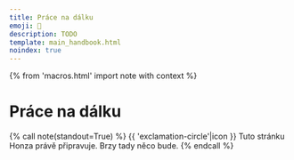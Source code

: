```yaml
---
title: Práce na dálku
emoji: 📡
description: TODO
template: main_handbook.html
noindex: true
---
```


{% from 'macros.html' import note with context %}

# Práce na dálku

{% call note(standout=True) %}
  {{ 'exclamation-circle'|icon }} Tuto stránku Honza právě připravuje. Brzy tady něco bude.
{% endcall %}


<!-- {#

doplnit kapitolu na dálku tak, aby v ní byly i tipy jak práci na dálku přežít

https://www.linkedin.com/feed/update/urn:li:activity:6737276887992717312/?commentUrn=urn%3Ali%3Acomment%3A(activity%3A6737276887992717312%2C6737284113360789504)

https://honzajavorek.cz/blog/prace-z-domova/

Germany and the UK are the two largest hubs for professional developer talent in absolute numbers, and together are home to more than 1.7 million professional developers.
https://2019.stateofeuropeantech.com/chapter/people/article/strong-talent-base/

Jak se vyvarovat scams při práci na dálku
https://twitter.com/levelsio/status/1300443073562980353

jak si najit remote entry level praci https://news.ycombinator.com/item?id=26171008

Hledání práce v UK
https://www.reddit.com/r/cscareerquestionsEU/comments/iv6l2n/uk_job_market_consideration_after_finding_a/?utm_source=share&utm_medium=ios_app&utm_name=iossmf


--- https://discord.com/channels/769966886598737931/788826407412170752/1106138493832405092
Práce na dálku je skill, a to jak u pracanta, tak u firmy. Kdysi jsem o tom psal tady, je to staré, ale podle mě pořád dost platné: https://honzajavorek.cz/blog/prace-z-domova/ Myslím, že ten skill je potřeba se naučit. Pokud ho pracant neumí moc dobře, výsledek bude stát za prd. Pokud to firma neumí poštelovat moc dobře, výsledek bude stát za prd. V tomhle to mají nejjednodušší firmy, které jsou od začátku remote-first, takže s tím umí pracovat a očekávání a firemní kultura jsou od začátku nastavené podle toho, nebo lidi, kteří už mají zkušenost s nějakou formou práce na dálku, např. ty, která jsi původně dělala překladatelku na volné noze.
---


--- https://discord.com/channels/769966886598737931/789107031939481641/1032990236768206848
Mě přijde, že HO firmy berou spíš jako „občas můžeš být doma“ a remote berou spíš jako „většinu času budeš doma“, ale jinak je to škála, na které se konkrétní nastavení dost liší firma od firmy. Jedna firma napíše HO a myslí tím, že když ti to manažer povolí, tak můžeš být odpoledne doma, jiná napíše HO a myslí tím, že můžeš být 4 dny v týdnu doma a jezdíš jen ve čtvrtky a když se ti to nehodí, tak ani ve čtvrtky.
---


--- https://discord.com/channels/769966886598737931/789107031939481641/1032958445390934076
HO znamená, že můžeš, ale nemusíš. A často asi počítaj s nějakou přítomností alespoň občas.
Asi bych se nebál přidat slovo full k tomu remote, že hledáš zrovna to. _full remote_ nebo _čistý remote_ apod.
---


--- https://discord.com/channels/769966886598737931/788826407412170752/966768606853603389
<#788826407412170752>  Dobrý večer, cesta naučit se programovat na slušné úrovni je hodně dlouhá a mě pořád vrtá hlavou jedna důležitá věc!!🙂 Jestli v mé lokalitě mam šanci vůbec sehnat práci.Jsem z moravy z okolí Uherského Hradiště. Pročítal sem si nějaké pracovní nabídky a všechno je to Praha,Brno a Ostrava.Je mi jasné že když někam nastoupim tak první budu muset určitě chodit do kanceláře abych získal nějake zkušenosti či zvyklosti 🤔 Jsem z toho pravě celkem demotivovany protože Juniora na remote asi těžko nekdo zaměstna 😭 Stěhovaní nepřichází v úvahu, máme čerstvě opraveny domek a 2 děti tak jsem tady hluboce zakořeněn 😂 🤣 Děkuji za jakoukoliv reakci 😀 👍
---


--- https://discord.com/channels/769966886598737931/788826407412170752/966802574856572998
Potvrzuji 1. odstavec od <@652142810291765248>   v plném rozsahu. Covid opravdu naučil firmy fungovat online, a to tak dobře, že lidi se vracejí do kanclů jen velmi pomalu a dá se fungovat full remote hned od začátku.
Zrovna tohle zažívám. Nastoupila jsem 1.dubna a v kanclu jsem byla všehovšudy 2x. Není víc potřeba a nic speciálního tam svou přítomností nezískám, protože tam celkově chodí tak 20 % lidí.
Určitě je to firma od firmy, ale na otázku, jestli máš šanci sehnat IT práci mimo velká města, odpovídám jednoznačně - ano.
---




--- https://discord.com/channels/769966886598737931/1052331159088017489/1053232282900639774
A ten rozpor, mezi tím, co chtějí firmy a co chtějí lidi je asi vidět i v tomto.
https://twitter.com/brianbrackeen/status/1602301360698974208
(ano není to specificky o **juniorech**, ale potřeby toho člověka se nemění podle toho, jestli začíná nebo ne)
---


--- https://discord.com/channels/769966886598737931/1052331159088017489/1052543776406638724
to je skvely mindset! Ale ne kazdy junior ho ma a tam prichazi pro me ten kamen urazu. Mam zkusenosti kdy si lidi nedelali poznamky a na nabidku nahravani se koukali divne nebo nemaji sebevedomi na to se ptat a nejsem schopni vyhodnotit kdy jeste googlit sam a kdy se zeptat.  A dost tezko se to zjisti behem pohovoru, jak ta komunikace pujde. Vetsinou se proto snazime mit neco jako "den s nami na zkousku" pro juniory abychom zjistili jestli to nebude prilis mnoho prace z nasi strany nez si muzeme dovolit.
---


--- https://discord.com/channels/769966886598737931/1052331159088017489/1052341254056312862
Jo však jasně že to jde, to co mi vedení říkalo bylo že to s juniory akorát zabere o dost víc času. Že na full remote jsou lepší lidi už s nějakými návyky.

Jako jo, je to o tom co chceš a co si může firma dovolit, jen jak se tu řešilo jestli to opravdu je tak rozdílné tak jsem jen podal názor dalších lidí že ano, dle nich je.
---


#} -->
